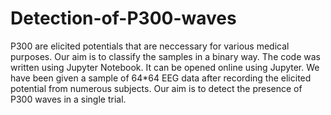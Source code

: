 # Detection-of-P300-waves
P300 are elicited potentials that are neccessary for various medical purposes. Our aim is to classify the samples in a binary way.
The code was written using Jupyter Notebook. It can be opened online using Jupyter.
We have been given a sample of 64*64 EEG data after recording the elicited potential from numerous subjects. Our aim is to detect the presence of P300 waves in a single trial.
